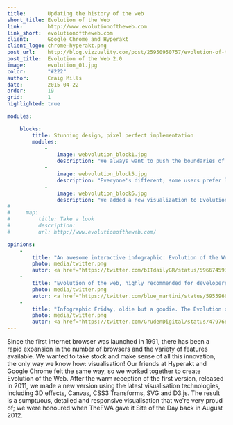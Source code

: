 ```yaml
---
title:       Updating the history of the web
short_title: Evolution of the Web
link:        http://www.evolutionoftheweb.com
link_short:	 evolutionoftheweb.com
client:      Google Chrome and Hyperakt
client_logo: chrome-hyperakt.png
post_url:    http://blog.vizzuality.com/post/25950950757/evolution-of-the-web-2-0
post_title:  Evolution of the Web 2.0
image:       evolution_01.jpg
color:       "#222"
author:      Craig Mills
date:        2015-04-22
order:       19
grid:        1
highlighted: true

modules:

    blocks:
        title: Stunning design, pixel perfect implementation
        modules:
            -
                image: webvolution_block1.jpg
                description: "We always want to push the boundaries of how data can be visualised, allowing our designs to come to life uncompromised. Using vectors and SVG, for example, allowed us to implement zooming and panning, while moving the framework to D3.js gave us more options for visualisation."
            -
                image: webvolution_block5.jpg
                description: "Everyone's different; some users prefer light backgrounds on their webpages while others desire darker background. With night and day mode, you're free to explore the web's evolution in a way that suits you."
            -
                image: webvolution_block6.jpg
                description: "We added a new visualization to Evolution of the Web 2.0, showing the rise in the number of users and web traffic through the last 20 years. To keep the context of the main visualisation we included the appearance of new features and browsers to the x axis."
# 
#     map:
#         title: Take a look
#         description:
#         url: http://www.evolutionoftheweb.com/

opinions:
    -
        title: "An awesome interactive infographic: Evolution of the Web"
        photo: media/twitter.png
        autor: <a href="https://twitter.com/bITdailyGR/status/596674593961672704"> bIT Daily </a>
    -
        title: "Evolution of the web, highly recommended for developers, UX designers and geeks in general"
        photo: media/twitter.png
        autor: <a href="https://twitter.com/blue_martini/status/595596653970718720"> bIT Daily </a>
    -
        title: "Infographic Friday, oldie but a goodie. The Evolution of the web: Gives a fantastic view of browser evolution"
        photo: media/twitter.png
        autor: <a href="https://twitter.com/GrudenDigital/status/479768387111768064"> Gruden </a>
---
```


Since the first internet browser was launched in 1991, there has been a rapid expansion in the number of browsers and the variety of features available. We wanted to take stock and make sense of all this innovation, the only way we know how: visualisation! Our friends at Hyperakt and Google Chrome felt the same way, so we worked together to create Evolution of the Web. After the warm reception of the first version, released in 2011, we made a new version using the latest visualisation technologies, including 3D effects, Canvas, CSS3 Transforms, SVG and D3.js. The result is a sumptuous, detailed and responsive visualisation that we're very proud of; we were honoured when TheFWA gave it Site of the Day back in August 2012. 
